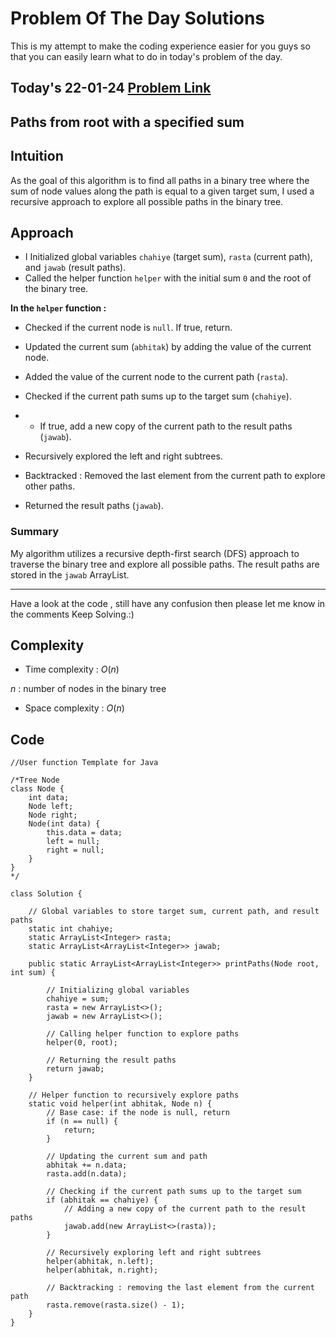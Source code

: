 # Problem Of The Day Solutions

This is my attempt to make the coding experience easier for you guys so that you can easily learn what to do in today's problem of the day.

## Today's 22-01-24 [Problem Link](https://www.geeksforgeeks.org/problems/paths-from-root-with-a-specified-sum/1)
## Paths from root with a specified sum

## Intuition
As the goal of this algorithm is to find all paths in a binary tree where the sum of node values along the path is equal to a given target sum, I used a recursive approach to explore all possible paths in the binary tree.

## Approach

- I Initialized global variables `chahiye` (target sum), `rasta` (current path), and `jawab` (result paths).
- Called the helper function `helper` with the initial sum `0` and the root of the binary tree.

**In the `helper` function :**
- Checked if the current node is `null`. If true, return.
- Updated the current sum (`abhitak`) by adding the value of the current node.
- Added the value of the current node to the current path (`rasta`).
- Checked if the current path sums up to the target sum (`chahiye`).
- - If true, add a new copy of the current path to the result paths (`jawab`).
- Recursively explored the left and right subtrees.
- Backtracked : Removed the last element from the current path to explore other paths.

- Returned the result paths (`jawab`).

### Summary
My algorithm utilizes a recursive depth-first search (DFS) approach to traverse the binary tree and explore all possible paths. The result paths are stored in the `jawab` ArrayList.

---
Have a look at the code , still have any confusion then please let me know in the comments
Keep Solving.:)

## Complexity
- Time complexity : $O(n)$
<!-- Add your time complexity here, e.g. $$O())$$ -->
$n$ : number of nodes in the binary tree

- Space complexity : $O(n)$
<!-- Add your space complexity here, e.g. $$O(n)$$ -->
## Code 
```
//User function Template for Java

/*Tree Node
class Node {
    int data;
    Node left;
    Node right;
    Node(int data) {
        this.data = data;
        left = null;
        right = null;
    }
} 
*/

class Solution {
    
    // Global variables to store target sum, current path, and result paths
    static int chahiye;
    static ArrayList<Integer> rasta;
    static ArrayList<ArrayList<Integer>> jawab;

    public static ArrayList<ArrayList<Integer>> printPaths(Node root, int sum) {
        
        // Initializing global variables
        chahiye = sum;
        rasta = new ArrayList<>();
        jawab = new ArrayList<>();

        // Calling helper function to explore paths
        helper(0, root);

        // Returning the result paths
        return jawab;
    }

    // Helper function to recursively explore paths
    static void helper(int abhitak, Node n) {
        // Base case: if the node is null, return
        if (n == null) {
            return;
        }

        // Updating the current sum and path
        abhitak += n.data;
        rasta.add(n.data);

        // Checking if the current path sums up to the target sum
        if (abhitak == chahiye) {
            // Adding a new copy of the current path to the result paths
            jawab.add(new ArrayList<>(rasta));
        }

        // Recursively exploring left and right subtrees            
        helper(abhitak, n.left);
        helper(abhitak, n.right);

        // Backtracking : removing the last element from the current path
        rasta.remove(rasta.size() - 1);
    }
}

```

